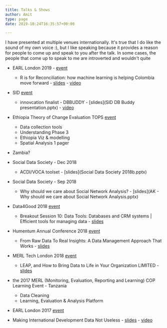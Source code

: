 ```yaml
---
title: Talks & Shows
author: Amit
type: page
date: 2019-10:24T16:35:57+00:00

---
```


I have presented at multiple venues internationally. It's true that I do like the sound of my own voice :), but I like speaking because it provides a reason for people to come up and speak to you after the talk. In some cases, the people that come up to speak to me are introverted and wouldn't quite 

 - EARL London 2019 - [event](https://earlconf.com/) 
   - R is for Reconciliation: how machine learning is helping Colombia move forward -  [slides](https://earlconf.com/assets/slides/Thurs%2012%20Sept/Session%201/Amit%20Kohli.pptx) - [video](https://www.youtube.com/watch?v=j2Vr26vIbnY)
 - SID [event](https://sidw.org/2019-sid-w-innovation-competition)
   - innovcation finalist - DBBUDDY - [slides](SID DB Buddy presentation.pptx) - [video](https://youtu.be/Nb5yL3bihAA)
 
 - Ethiopia Theory of Change Evaluation TOPS [event](https://www.acdivoca.org/theory-of-change-adaptive-learning-and-validation-conference-workshop/)
   - Data collection tools
   - Understanding Phase 3
   - Ethiopia Viz & modelling
   - Spatial Analysis 1 pager
 
 - Zambia?
 
 - Social Data Society - Dec 2018 
   - ACDI/VOCA toolset - [slides](Social Data Society 2018b.pptx)
 - Social Data Society - Sep 2018 
   - Why should we care about Social Network Analysis? - [slides](AK - Why should we care about Social Network Analysis.pptx)
 - Data4Good 2018 [event](https://www.data4goodconf.org.uk/) 
   - Breakout Session 10: Data Tools: Databases and CRM systems | Efficient tools for managing data - [slides](https://www.data4goodconf.org.uk/s/Data-Tools-presentation.PDF)
 - Humentum Annual Conference 2018 [event](https://www.humentum.org/sites/default/files/Full%20agenda%20single%20pages_0.pdf)
   - From Raw Data To Real Insights: A Data Management Approach That Works - [slides]()
 - MERL Tech London 2018 [event](http://merltech.org/merl-tech-london-2018-agenda/)
   - LEAP, and How to Bring Data to Life in Your Organization LIMITED -  [slides](https://static.sched.com/hosted_files/merltechlondon2018/29/MERL%20TECH%202018_ACDIVOCA-final.pptx)
 - the 2017 MERL (Monitoring, Evaluation, Reporting and Learning) COP Learning Event - Tanzania
   - Data Cleaning 
   - Learning, Evaluation & Analysis Platform
 - EARL London 2017 [event](https://earlconf.com/2017/london/)
 - Making International Development Data Not Useless - [slides](https://slides.com/amitkohli/earl)  - [video](https://www.youtube.com/watch?v=vxIVs7VtRFY)